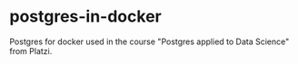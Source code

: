 # postgres-in-docker

Postgres for docker used in the course "Postgres applied to Data Science" from Platzi.